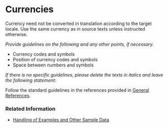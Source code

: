 # Currencies

Currency need not be converted in translation according to the target locale. Use the same currency as in source texts unless instructed otherwise.

*Provide guidelines on the following and any other points, if necessary.*

* Currency codes and symbols
* Position of currency codes and symbols
* Space between numbers and symbols

*If there is no specific guidelines, please delete the texts in italics and leave the following statement:*

Follow the standard guidelines in the references provided in [General References](/template/general_references.md). 

### Related Information

* [Handling of Examples and Other Sample Data](/template/grammar_and_mechanics/handling_of_examples_and_other_sample_data.md)
